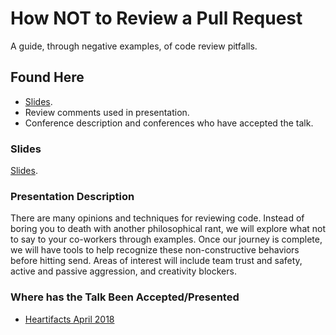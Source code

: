 # How NOT to Review a Pull Request

A guide, through negative examples, of code review pitfalls.

## Found Here

* [Slides](https://docs.google.com/presentation/d/1wLlvyI7akh_ybmO0MyzbBROukulH-Tw82RcT8kBuuWg/edit?usp=sharing).
* Review comments used in presentation.
* Conference description and conferences who have accepted the talk.

### Slides

[Slides](https://docs.google.com/presentation/d/1wLlvyI7akh_ybmO0MyzbBROukulH-Tw82RcT8kBuuWg/edit?usp=sharing).

### Presentation Description

There are many opinions and techniques for reviewing code. Instead
of boring you to death with another philosophical rant, we will
explore what not to say to your co-workers through examples. Once
our journey is complete, we will have tools to help recognize these
non-constructive behaviors before hitting send. Areas of interest
will include team trust and safety, active and passive aggression,
and creativity blockers.

### Where has the Talk Been Accepted/Presented

* [Heartifacts April 2018](https://codeandsupply.co/heartifacts)

